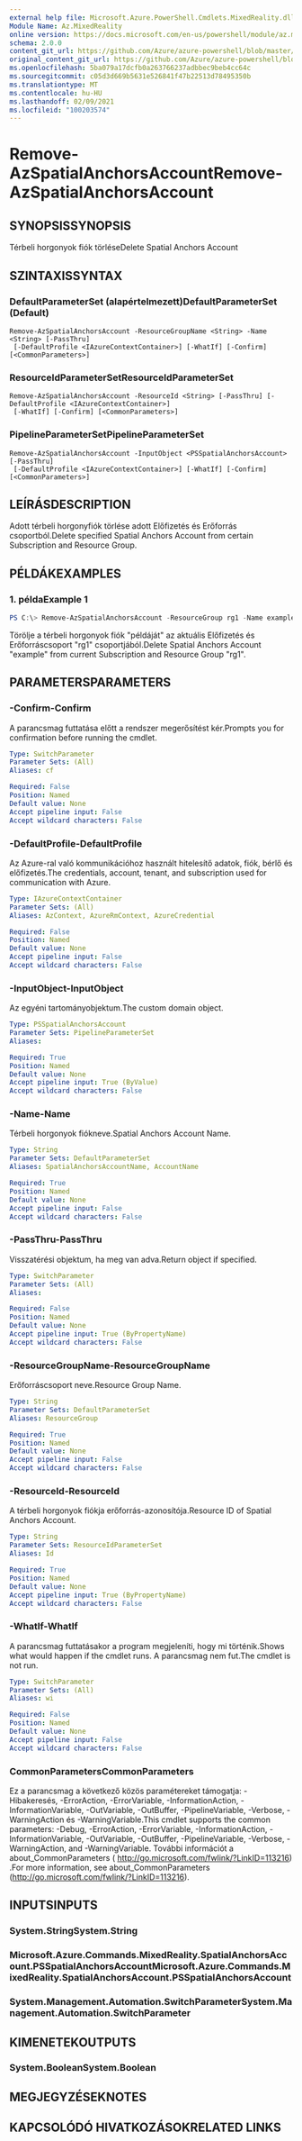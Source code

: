 ```yaml
---
external help file: Microsoft.Azure.PowerShell.Cmdlets.MixedReality.dll-Help.xml
Module Name: Az.MixedReality
online version: https://docs.microsoft.com/en-us/powershell/module/az.mixedreality/remove-azspatialanchorsaccount
schema: 2.0.0
content_git_url: https://github.com/Azure/azure-powershell/blob/master/src/MixedReality/MixedReality/help/Remove-AzSpatialAnchorsAccount.md
original_content_git_url: https://github.com/Azure/azure-powershell/blob/master/src/MixedReality/MixedReality/help/Remove-AzSpatialAnchorsAccount.md
ms.openlocfilehash: 5ba079a17dcfb0a263766237adbbec9beb4cc64c
ms.sourcegitcommit: c05d3d669b5631e526841f47b22513d78495350b
ms.translationtype: MT
ms.contentlocale: hu-HU
ms.lasthandoff: 02/09/2021
ms.locfileid: "100203574"
---
```

# <span data-ttu-id="a37b5-101">Remove-AzSpatialAnchorsAccount</span><span class="sxs-lookup"><span data-stu-id="a37b5-101">Remove-AzSpatialAnchorsAccount</span></span>

## <span data-ttu-id="a37b5-102">SYNOPSIS</span><span class="sxs-lookup"><span data-stu-id="a37b5-102">SYNOPSIS</span></span>
<span data-ttu-id="a37b5-103">Térbeli horgonyok fiók törlése</span><span class="sxs-lookup"><span data-stu-id="a37b5-103">Delete Spatial Anchors Account</span></span>

## <span data-ttu-id="a37b5-104">SZINTAXIS</span><span class="sxs-lookup"><span data-stu-id="a37b5-104">SYNTAX</span></span>

### <span data-ttu-id="a37b5-105">DefaultParameterSet (alapértelmezett)</span><span class="sxs-lookup"><span data-stu-id="a37b5-105">DefaultParameterSet (Default)</span></span>
```
Remove-AzSpatialAnchorsAccount -ResourceGroupName <String> -Name <String> [-PassThru]
 [-DefaultProfile <IAzureContextContainer>] [-WhatIf] [-Confirm] [<CommonParameters>]
```

### <span data-ttu-id="a37b5-106">ResourceIdParameterSet</span><span class="sxs-lookup"><span data-stu-id="a37b5-106">ResourceIdParameterSet</span></span>
```
Remove-AzSpatialAnchorsAccount -ResourceId <String> [-PassThru] [-DefaultProfile <IAzureContextContainer>]
 [-WhatIf] [-Confirm] [<CommonParameters>]
```

### <span data-ttu-id="a37b5-107">PipelineParameterSet</span><span class="sxs-lookup"><span data-stu-id="a37b5-107">PipelineParameterSet</span></span>
```
Remove-AzSpatialAnchorsAccount -InputObject <PSSpatialAnchorsAccount> [-PassThru]
 [-DefaultProfile <IAzureContextContainer>] [-WhatIf] [-Confirm] [<CommonParameters>]
```

## <span data-ttu-id="a37b5-108">LEÍRÁS</span><span class="sxs-lookup"><span data-stu-id="a37b5-108">DESCRIPTION</span></span>
<span data-ttu-id="a37b5-109">Adott térbeli horgonyfiók törlése adott Előfizetés és Erőforrás csoportból.</span><span class="sxs-lookup"><span data-stu-id="a37b5-109">Delete specified Spatial Anchors Account from certain Subscription and Resource Group.</span></span>

## <span data-ttu-id="a37b5-110">PÉLDÁK</span><span class="sxs-lookup"><span data-stu-id="a37b5-110">EXAMPLES</span></span>

### <span data-ttu-id="a37b5-111">1. példa</span><span class="sxs-lookup"><span data-stu-id="a37b5-111">Example 1</span></span>
```powershell
PS C:\> Remove-AzSpatialAnchorsAccount -ResourceGroup rg1 -Name example
```

<span data-ttu-id="a37b5-112">Törölje a térbeli horgonyok fiók "példáját" az aktuális Előfizetés és Erőforráscsoport "rg1" csoportjából.</span><span class="sxs-lookup"><span data-stu-id="a37b5-112">Delete Spatial Anchors Account "example" from current Subscription and Resource Group "rg1".</span></span>

## <span data-ttu-id="a37b5-113">PARAMETERS</span><span class="sxs-lookup"><span data-stu-id="a37b5-113">PARAMETERS</span></span>

### <span data-ttu-id="a37b5-114">-Confirm</span><span class="sxs-lookup"><span data-stu-id="a37b5-114">-Confirm</span></span>
<span data-ttu-id="a37b5-115">A parancsmag futtatása előtt a rendszer megerősítést kér.</span><span class="sxs-lookup"><span data-stu-id="a37b5-115">Prompts you for confirmation before running the cmdlet.</span></span>

```yaml
Type: SwitchParameter
Parameter Sets: (All)
Aliases: cf

Required: False
Position: Named
Default value: None
Accept pipeline input: False
Accept wildcard characters: False
```

### <span data-ttu-id="a37b5-116">-DefaultProfile</span><span class="sxs-lookup"><span data-stu-id="a37b5-116">-DefaultProfile</span></span>
<span data-ttu-id="a37b5-117">Az Azure-ral való kommunikációhoz használt hitelesítő adatok, fiók, bérlő és előfizetés.</span><span class="sxs-lookup"><span data-stu-id="a37b5-117">The credentials, account, tenant, and subscription used for communication with Azure.</span></span>

```yaml
Type: IAzureContextContainer
Parameter Sets: (All)
Aliases: AzContext, AzureRmContext, AzureCredential

Required: False
Position: Named
Default value: None
Accept pipeline input: False
Accept wildcard characters: False
```

### <span data-ttu-id="a37b5-118">-InputObject</span><span class="sxs-lookup"><span data-stu-id="a37b5-118">-InputObject</span></span>
<span data-ttu-id="a37b5-119">Az egyéni tartományobjektum.</span><span class="sxs-lookup"><span data-stu-id="a37b5-119">The custom domain object.</span></span>

```yaml
Type: PSSpatialAnchorsAccount
Parameter Sets: PipelineParameterSet
Aliases:

Required: True
Position: Named
Default value: None
Accept pipeline input: True (ByValue)
Accept wildcard characters: False
```

### <span data-ttu-id="a37b5-120">-Name</span><span class="sxs-lookup"><span data-stu-id="a37b5-120">-Name</span></span>
<span data-ttu-id="a37b5-121">Térbeli horgonyok fiókneve.</span><span class="sxs-lookup"><span data-stu-id="a37b5-121">Spatial Anchors Account Name.</span></span>

```yaml
Type: String
Parameter Sets: DefaultParameterSet
Aliases: SpatialAnchorsAccountName, AccountName

Required: True
Position: Named
Default value: None
Accept pipeline input: False
Accept wildcard characters: False
```

### <span data-ttu-id="a37b5-122">-PassThru</span><span class="sxs-lookup"><span data-stu-id="a37b5-122">-PassThru</span></span>
<span data-ttu-id="a37b5-123">Visszatérési objektum, ha meg van adva.</span><span class="sxs-lookup"><span data-stu-id="a37b5-123">Return object if specified.</span></span>

```yaml
Type: SwitchParameter
Parameter Sets: (All)
Aliases:

Required: False
Position: Named
Default value: None
Accept pipeline input: True (ByPropertyName)
Accept wildcard characters: False
```

### <span data-ttu-id="a37b5-124">-ResourceGroupName</span><span class="sxs-lookup"><span data-stu-id="a37b5-124">-ResourceGroupName</span></span>
<span data-ttu-id="a37b5-125">Erőforráscsoport neve.</span><span class="sxs-lookup"><span data-stu-id="a37b5-125">Resource Group Name.</span></span>

```yaml
Type: String
Parameter Sets: DefaultParameterSet
Aliases: ResourceGroup

Required: True
Position: Named
Default value: None
Accept pipeline input: False
Accept wildcard characters: False
```

### <span data-ttu-id="a37b5-126">-ResourceId</span><span class="sxs-lookup"><span data-stu-id="a37b5-126">-ResourceId</span></span>
<span data-ttu-id="a37b5-127">A térbeli horgonyok fiókja erőforrás-azonosítója.</span><span class="sxs-lookup"><span data-stu-id="a37b5-127">Resource ID of Spatial Anchors Account.</span></span>

```yaml
Type: String
Parameter Sets: ResourceIdParameterSet
Aliases: Id

Required: True
Position: Named
Default value: None
Accept pipeline input: True (ByPropertyName)
Accept wildcard characters: False
```

### <span data-ttu-id="a37b5-128">-WhatIf</span><span class="sxs-lookup"><span data-stu-id="a37b5-128">-WhatIf</span></span>
<span data-ttu-id="a37b5-129">A parancsmag futtatásakor a program megjeleníti, hogy mi történik.</span><span class="sxs-lookup"><span data-stu-id="a37b5-129">Shows what would happen if the cmdlet runs.</span></span>
<span data-ttu-id="a37b5-130">A parancsmag nem fut.</span><span class="sxs-lookup"><span data-stu-id="a37b5-130">The cmdlet is not run.</span></span>

```yaml
Type: SwitchParameter
Parameter Sets: (All)
Aliases: wi

Required: False
Position: Named
Default value: None
Accept pipeline input: False
Accept wildcard characters: False
```

### <span data-ttu-id="a37b5-131">CommonParameters</span><span class="sxs-lookup"><span data-stu-id="a37b5-131">CommonParameters</span></span>
<span data-ttu-id="a37b5-132">Ez a parancsmag a következő közös paramétereket támogatja: -Hibakeresés, -ErrorAction, -ErrorVariable, -InformationAction, -InformationVariable, -OutVariable, -OutBuffer, -PipelineVariable, -Verbose, -WarningAction és -WarningVariable.</span><span class="sxs-lookup"><span data-stu-id="a37b5-132">This cmdlet supports the common parameters: -Debug, -ErrorAction, -ErrorVariable, -InformationAction, -InformationVariable, -OutVariable, -OutBuffer, -PipelineVariable, -Verbose, -WarningAction, and -WarningVariable.</span></span>
<span data-ttu-id="a37b5-133">További információt a about_CommonParameters ( http://go.microsoft.com/fwlink/?LinkID=113216) .</span><span class="sxs-lookup"><span data-stu-id="a37b5-133">For more information, see about_CommonParameters (http://go.microsoft.com/fwlink/?LinkID=113216).</span></span>

## <span data-ttu-id="a37b5-134">INPUTS</span><span class="sxs-lookup"><span data-stu-id="a37b5-134">INPUTS</span></span>

### <span data-ttu-id="a37b5-135">System.String</span><span class="sxs-lookup"><span data-stu-id="a37b5-135">System.String</span></span>

### <span data-ttu-id="a37b5-136">Microsoft.Azure.Commands.MixedReality.SpatialAnchorsAccount.PSSpatialAnchorsAccount</span><span class="sxs-lookup"><span data-stu-id="a37b5-136">Microsoft.Azure.Commands.MixedReality.SpatialAnchorsAccount.PSSpatialAnchorsAccount</span></span>

### <span data-ttu-id="a37b5-137">System.Management.Automation.SwitchParameter</span><span class="sxs-lookup"><span data-stu-id="a37b5-137">System.Management.Automation.SwitchParameter</span></span>

## <span data-ttu-id="a37b5-138">KIMENETEK</span><span class="sxs-lookup"><span data-stu-id="a37b5-138">OUTPUTS</span></span>

### <span data-ttu-id="a37b5-139">System.Boolean</span><span class="sxs-lookup"><span data-stu-id="a37b5-139">System.Boolean</span></span>

## <span data-ttu-id="a37b5-140">MEGJEGYZÉSEK</span><span class="sxs-lookup"><span data-stu-id="a37b5-140">NOTES</span></span>

## <span data-ttu-id="a37b5-141">KAPCSOLÓDÓ HIVATKOZÁSOK</span><span class="sxs-lookup"><span data-stu-id="a37b5-141">RELATED LINKS</span></span>
